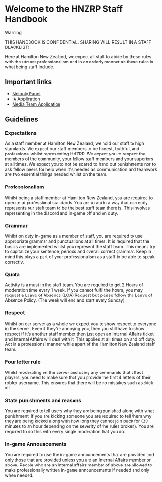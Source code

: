 # Welcome to the HNZRP Staff Handbook

> [!WARNING]
> THIS HANDBOOK IS CONFIDENTIAL. SHARING WILL RESULT IN A STAFF BLACKLIST!

Here at Hamilton New Zealand, we expect all staff to abide by these rules with the utmost professionalism and in an orderly manner as these rules is what being staff include.

## Important links

- [Melonly Panel](https://melonly.xyz/panel/7159159696966815744)
- [IA Application](https://docs.google.com/forms/d/e/1FAIpQLSeimRAWUNaL5DAH6NooHkjaD8iJm_NWxzbU79DvXKmk0U_FLg/viewform)
- [Media Team Application](https://docs.google.com/forms/d/e/1FAIpQLScC0VSxOnhQIL9DsNu4nN34ltkP7TmD6xgE9DORmt8i7JUOVA/viewform)

## Guidelines

### Expectations

As a staff member at Hamilton New Zealand, we hold our staff to high standards. We expect our staff members to be honest, truthful, and professional whilst representing HNZRP. We expect you to respect the members of the community, your fellow staff members and your superiors at all times. We expect you to not be scared to hand out punishments nor to ask fellow peers for help when it's needed as communication and teamwork are two essential things needed whilst on the team.

### Professionalism

Whilst being a staff member at Hamilton New Zealand, you are required to operate at professional standards. You are to act in a way that correctly represents our staff team to be the best staff team there is. This involves representing in the discord and in-game off and on duty.

### Grammar

Whilst on duty in-game as a member of staff, you are required to use appropriate grammar and punctuations at all times. It is required that the basics are implemented whilst you represent the staff team. This means try to capitalize your sentence, periods and overall correct grammar. Keep in mind this plays a part of your professionalism as a staff to be able to speak correctly.

### Quota

Activity is a must in the staff team. You are required to get 2 Hours of moderation time every 1 week. If you cannot fulfil the hours, you may request a Leave of Absence (LOA) Request but please follow the Leave of Absence Policy. (The week will end and start every Sunday)

### Respect

Whilst on our server as a whole we expect you to show respect to everyone in the server. Even if they're annoying you, then you still have to show respect if it's another staff member then just open an Internal Affairs ticket and Internal Affairs will deal with it. This applies at all times on and off duty. Act in a professional manner while apart of the Hamilton New Zealand staff team.

### Four letter rule

Whilst moderating on the server and using any commands that affect players, you need to make sure that you provide the first 4 letters of their roblox username. This ensures that there will be no mistakes such as :kick all.

### State punishments and reasons

You are required to tell users why they are being punished along with what punishment. If you are kicking someone you are required to tell them why they are being kicked along with how long they cannot join back for (30 minutes to an hour depending on the severity of the rules broken). You are required to do this with every single moderation that you do.

### In-game Announcements

You are required to use the in-game announcements that are provided and only those that are provided unless you are an Internal Affairs member or above. People who are an Internal affairs member of above are allowed to make professionally written in-game announcements if needed and only when needed.
